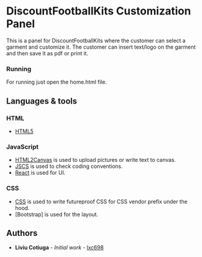 # DiscountFootballKits Customization Panel

This is a panel for DiscountFootballKits where the customer can select a garment and customize it. The customer can insert text/logo on the garment and then save it as pdf or print it.

### Running

For running just open the home.html file.

## Languages & tools

### HTML

- [HTML5](https://developer.mozilla.org/en-US/docs/Web/Guide/HTML/HTML5)

### JavaScript

- [HTML2Canvas](https://html2canvas.hertzen.com/) is used to upload pictures or write text to canvas.
- [JSCS](https://npmjs.org/package/jscs) is used to check coding conventions.
- [React](http://facebook.github.io/react) is used for UI.

### CSS

- [CSS](http://cssnext.putaindecode.io) is used to write futureproof CSS for CSS vendor prefix under the hood.
- [Bootstrap] is used for the layout.

## Authors

* **Liviu Cotiuga** - *Initial work* - [lxc698](https://github.com/lxc698)



